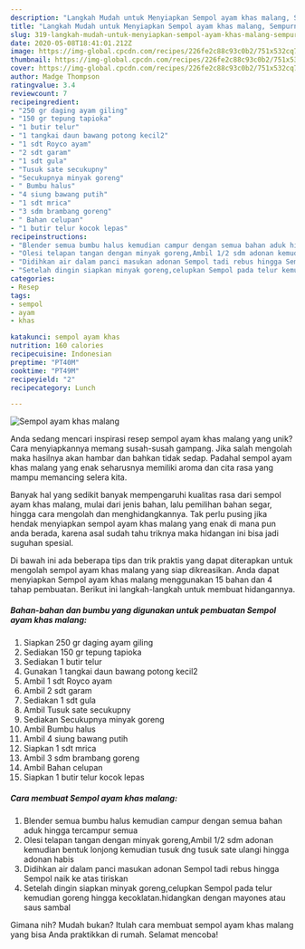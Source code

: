```yaml
---
description: "Langkah Mudah untuk Menyiapkan Sempol ayam khas malang, Sempurna"
title: "Langkah Mudah untuk Menyiapkan Sempol ayam khas malang, Sempurna"
slug: 319-langkah-mudah-untuk-menyiapkan-sempol-ayam-khas-malang-sempurna
date: 2020-05-08T18:41:01.212Z
image: https://img-global.cpcdn.com/recipes/226fe2c88c93c0b2/751x532cq70/sempol-ayam-khas-malang-foto-resep-utama.jpg
thumbnail: https://img-global.cpcdn.com/recipes/226fe2c88c93c0b2/751x532cq70/sempol-ayam-khas-malang-foto-resep-utama.jpg
cover: https://img-global.cpcdn.com/recipes/226fe2c88c93c0b2/751x532cq70/sempol-ayam-khas-malang-foto-resep-utama.jpg
author: Madge Thompson
ratingvalue: 3.4
reviewcount: 7
recipeingredient:
- "250 gr daging ayam giling"
- "150 gr tepung tapioka"
- "1 butir telur"
- "1 tangkai daun bawang potong kecil2"
- "1 sdt Royco ayam"
- "2 sdt garam"
- "1 sdt gula"
- "Tusuk sate secukupny"
- "Secukupnya minyak goreng"
- " Bumbu halus"
- "4 siung bawang putih"
- "1 sdt mrica"
- "3 sdm brambang goreng"
- " Bahan celupan"
- "1 butir telur kocok lepas"
recipeinstructions:
- "Blender semua bumbu halus kemudian campur dengan semua bahan aduk hingga tercampur semua"
- "Olesi telapan tangan dengan minyak goreng,Ambil 1/2 sdm adonan kemudian bentuk lonjong kemudian tusuk dng tusuk sate ulangi hingga adonan habis"
- "Didihkan air dalam panci masukan adonan Sempol tadi rebus hingga Sempol naik ke atas tiriskan"
- "Setelah dingin siapkan minyak goreng,celupkan Sempol pada telur kemudian goreng hingga kecoklatan.hidangkan dengan mayones atau saus sambal"
categories:
- Resep
tags:
- sempol
- ayam
- khas

katakunci: sempol ayam khas 
nutrition: 160 calories
recipecuisine: Indonesian
preptime: "PT40M"
cooktime: "PT49M"
recipeyield: "2"
recipecategory: Lunch

---
```



![Sempol ayam khas malang](https://img-global.cpcdn.com/recipes/226fe2c88c93c0b2/751x532cq70/sempol-ayam-khas-malang-foto-resep-utama.jpg)

Anda sedang mencari inspirasi resep sempol ayam khas malang yang unik? Cara menyiapkannya memang susah-susah gampang. Jika salah mengolah maka hasilnya akan hambar dan bahkan tidak sedap. Padahal sempol ayam khas malang yang enak seharusnya memiliki aroma dan cita rasa yang mampu memancing selera kita.

Banyak hal yang sedikit banyak mempengaruhi kualitas rasa dari sempol ayam khas malang, mulai dari jenis bahan, lalu pemilihan bahan segar, hingga cara mengolah dan menghidangkannya. Tak perlu pusing jika hendak menyiapkan sempol ayam khas malang yang enak di mana pun anda berada, karena asal sudah tahu triknya maka hidangan ini bisa jadi suguhan spesial.




Di bawah ini ada beberapa tips dan trik praktis yang dapat diterapkan untuk mengolah sempol ayam khas malang yang siap dikreasikan. Anda dapat menyiapkan Sempol ayam khas malang menggunakan 15 bahan dan 4 tahap pembuatan. Berikut ini langkah-langkah untuk membuat hidangannya.

<!--inarticleads1-->

##### Bahan-bahan dan bumbu yang digunakan untuk pembuatan Sempol ayam khas malang:

1. Siapkan 250 gr daging ayam giling
1. Sediakan 150 gr tepung tapioka
1. Sediakan 1 butir telur
1. Gunakan 1 tangkai daun bawang potong kecil2
1. Ambil 1 sdt Royco ayam
1. Ambil 2 sdt garam
1. Sediakan 1 sdt gula
1. Ambil Tusuk sate secukupny
1. Sediakan Secukupnya minyak goreng
1. Ambil  Bumbu halus
1. Ambil 4 siung bawang putih
1. Siapkan 1 sdt mrica
1. Ambil 3 sdm brambang goreng
1. Ambil  Bahan celupan
1. Siapkan 1 butir telur kocok lepas




<!--inarticleads2-->

##### Cara membuat Sempol ayam khas malang:

1. Blender semua bumbu halus kemudian campur dengan semua bahan aduk hingga tercampur semua
1. Olesi telapan tangan dengan minyak goreng,Ambil 1/2 sdm adonan kemudian bentuk lonjong kemudian tusuk dng tusuk sate ulangi hingga adonan habis
1. Didihkan air dalam panci masukan adonan Sempol tadi rebus hingga Sempol naik ke atas tiriskan
1. Setelah dingin siapkan minyak goreng,celupkan Sempol pada telur kemudian goreng hingga kecoklatan.hidangkan dengan mayones atau saus sambal




Gimana nih? Mudah bukan? Itulah cara membuat sempol ayam khas malang yang bisa Anda praktikkan di rumah. Selamat mencoba!

